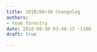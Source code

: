 ```yaml
---
title: 2018/08/30 Changelog
authors:
- team forestry
date: 2018-08-30 03:40:13 -1100
draft: true

---
```

